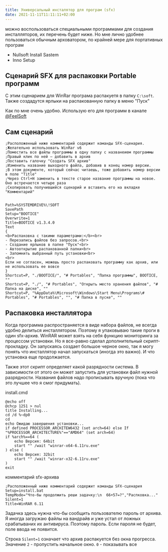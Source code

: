 ```yaml
---
title: Универсальный инсталятор для програм (sfx)
date: 2021-11-11T11:11:11+02:00
---
```


можно воспользоваться специальными программами для создания инсталляторов, их перечень будет ниже. Но мне лично удобнее пользоваться обычным арховатором, по крайней мере для портативных програм
- Nullsoft Install Sastem
- Inno Setup

## Сценарий SFX для распаковки Portable программ

С этим сценарием для WinRar програма распакуетя в папку ```C:\soft```.  
Также создадутся ярлыки на распакованную папку в меню "Пуск"

Как по мне очень удобно. Использую его для программ в канале [@FeelSoft](https://t.me/feelsoft)

## Сам сценарий 
```
;Расположенный ниже комментарий содержит команды SFX-сценария.
;Желательно использовать WinRar v6
;Поместить все файлы программы в одну папку с названеием программы
;Правый клик по ней — добавить в архив
;Поставить галочку "Создать SFX архив"
;Изменить название выходного файла, добавив в конец номер версии. 
;В этом документе, который сейчас читаешь, тоже добавить номер версии в поле "Title"
;Через Ctrl+H заменить в тексте старое название программы на новое. Оно встречается четыре раза
;Скопировать получившийся сценарий и вставить его на вкладке "Комментарий"


Path=%SYSTEMDRIVE%\!SOFT
SavePath
Setup="BOOTICE"
Overwrite=1
Title=BOOTICE v1.3.4.0
Text
{
<b>Распаковка с такими параметрами:</b><br>
- Перезапись файлов без запросов.<br>
- Создание ярлыков в папке "Пуск"<br>
- Автооткрытие распакованной папки<br>
- Запомнить выбранный путь установки<br>
<br>
Если не согласен, можешь просто распаковать программу как архив, или не использовать ее вовсе
}
Shortcut=P, "./BOOTICE/", "# Portables", "Папка программы", BOOTICE, ""
Shortcut=P, "./", "# Portables", "Открыть место хранения файлов", "# Папка на диске", ""
Shortcut=P, "%AppData%\Microsoft\Windows\Start Menu\Programs\# Portables", "# Portables", "", "# Папка в пуске", ""
```


## Распаковка инсталлятора
Когда программа распространяется в виде набора файлов, не всегда удобно делиться инсталлятором. Поэтому я упаковываю такие проги в один sfx-архив. WinRAR может взять на себя функцию мониторинга за процессом установки. Но я все-равно сделал дополнительный скрипт-прокладку. Он запускаясь создает большое черное окно, так я могу понять что инсталлятор начал запускаться (иногда это важно). И что установка еще продолжается. 

Также этот скрипт определяет какой разрядности система. В зависимости от этого он может запустить для установки файл нужной разрядности. Названия файлов надо прописывать вручную (пока что это лучшее что я смог придумать). 

install.cmd
```
@echo off
@chcp 1251 > nul
title Installing...
cd /d %~dp0
cd
echo Ожидаю завершения установки...
if defined PROCESSOR_ARCHITEW6432 (set arch=64) else If "%PROCESSOR_ARCHITECTURE%"=="AMD64" (set arch=64)
if %arch%==64 (
	echo Версия: 64bit
	start "" /wait "winrar-x64-6.11ru.exe"
) else (
	echo Версия: 32bit
	start "" /wait "winrar-x32-6.11ru.exe"
)
exit
```

комментарий sfx-архива
```
;Расположенный ниже комментарий содержит команды SFX-сценария
Setup=install.bat
TempMode="Что-бы продолжить реши задачку:\n  66+57=?","Распковка..."
Silent=1
Title=WinRAR 6.11
```

Задачка здесь нужна что-бы сообщить пользователю пароль от архива. Я иногда загружаю файлы на вандрайв и уже устал от ложных срабатываних их антивируса. Поэтому пароль. Если пароля не будет, поле ввода не появится.

Строка `Silent=1` означает что архив распакуется без окна прогресса. Значение `2` - пропустить начальное окно. `0` - показывать все
